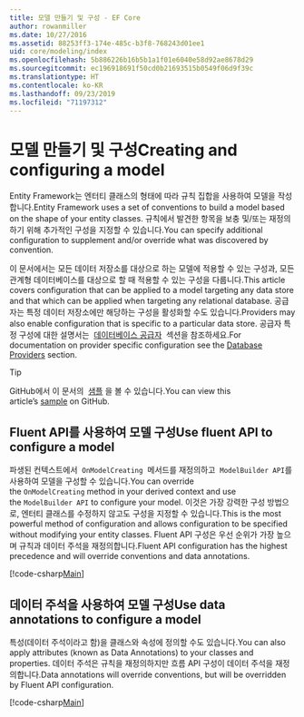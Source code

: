 ```yaml
---
title: 모델 만들기 및 구성 - EF Core
author: rowanmiller
ms.date: 10/27/2016
ms.assetid: 88253ff3-174e-485c-b3f8-768243d01ee1
uid: core/modeling/index
ms.openlocfilehash: 5b886226b16b5b1a1f01e6040e58d92ae8678d29
ms.sourcegitcommit: ec196918691f50cd0b21693515b0549f06d9f39c
ms.translationtype: HT
ms.contentlocale: ko-KR
ms.lasthandoff: 09/23/2019
ms.locfileid: "71197312"
---
```

# <a name="creating-and-configuring-a-model"></a><span data-ttu-id="3ce7b-102">모델 만들기 및 구성</span><span class="sxs-lookup"><span data-stu-id="3ce7b-102">Creating and configuring a model</span></span>

<span data-ttu-id="3ce7b-103">Entity Framework는 엔터티 클래스의 형태에 따라 규칙 집합을 사용하여 모델을 작성합니다.</span><span class="sxs-lookup"><span data-stu-id="3ce7b-103">Entity Framework uses a set of conventions to build a model based on the shape of your entity classes.</span></span> <span data-ttu-id="3ce7b-104">규칙에서 발견한 항목을 보충 및/또는 재정의하기 위해 추가적인 구성을 지정할 수 있습니다.</span><span class="sxs-lookup"><span data-stu-id="3ce7b-104">You can specify additional configuration to supplement and/or override what was discovered by convention.</span></span>

<span data-ttu-id="3ce7b-105">이 문서에서는 모든 데이터 저장소를 대상으로 하는 모델에 적용할 수 있는 구성과, 모든 관계형 데이터베이스를 대상으로 할 때 적용할 수 있는 구성을 다룹니다.</span><span class="sxs-lookup"><span data-stu-id="3ce7b-105">This article covers configuration that can be applied to a model targeting any data store and that which can be applied when targeting any relational database.</span></span> <span data-ttu-id="3ce7b-106">공급자는 특정 데이터 저장소에만 해당하는 구성을 활성화할 수도 있습니다.</span><span class="sxs-lookup"><span data-stu-id="3ce7b-106">Providers may also enable configuration that is specific to a particular data store.</span></span> <span data-ttu-id="3ce7b-107">공급자 특정 구성에 대한 설명서는  [데이터베이스 공급자](../providers/index.md)  섹션을 참조하세요.</span><span class="sxs-lookup"><span data-stu-id="3ce7b-107">For documentation on provider specific configuration see the [Database Providers](../providers/index.md) section.</span></span>

> [!TIP]  
> <span data-ttu-id="3ce7b-108">GitHub에서 이 문서의  [샘플](https://github.com/aspnet/EntityFramework.Docs/tree/master/samples) 을 볼 수 있습니다.</span><span class="sxs-lookup"><span data-stu-id="3ce7b-108">You can view this article’s [sample](https://github.com/aspnet/EntityFramework.Docs/tree/master/samples) on GitHub.</span></span>

## <a name="use-fluent-api-to-configure-a-model"></a><span data-ttu-id="3ce7b-109">Fluent API를 사용하여 모델 구성</span><span class="sxs-lookup"><span data-stu-id="3ce7b-109">Use fluent API to configure a model</span></span>

<span data-ttu-id="3ce7b-110">파생된 컨텍스트에서  `OnModelCreating`  메서드를 재정의하고  `ModelBuilder API`를 사용하여 모델을 구성할 수 있습니다.</span><span class="sxs-lookup"><span data-stu-id="3ce7b-110">You can override the `OnModelCreating` method in your derived context and use the `ModelBuilder API` to configure your model.</span></span> <span data-ttu-id="3ce7b-111">이것은 가장 강력한 구성 방법으로, 엔터티 클래스를 수정하지 않고도 구성을 지정할 수 있습니다.</span><span class="sxs-lookup"><span data-stu-id="3ce7b-111">This is the most powerful method of configuration and allows configuration to be specified without modifying your entity classes.</span></span> <span data-ttu-id="3ce7b-112">Fluent API 구성은 우선 순위가 가장 높으며 규칙과 데이터 주석을 재정의합니다.</span><span class="sxs-lookup"><span data-stu-id="3ce7b-112">Fluent API configuration has the highest precedence and will override conventions and data annotations.</span></span>

[!code-csharp[Main](../../../samples/core/Modeling/FluentAPI/Required.cs?highlight=11-13)]

## <a name="use-data-annotations-to-configure-a-model"></a><span data-ttu-id="3ce7b-113">데이터 주석을 사용하여 모델 구성</span><span class="sxs-lookup"><span data-stu-id="3ce7b-113">Use data annotations to configure a model</span></span>

<span data-ttu-id="3ce7b-114">특성(데이터 주석이라고 함)을 클래스와 속성에 정의할 수도 있습니다.</span><span class="sxs-lookup"><span data-stu-id="3ce7b-114">You can also apply attributes (known as Data Annotations) to your classes and properties.</span></span> <span data-ttu-id="3ce7b-115">데이터 주석은 규칙을 재정의하지만 흐름 API 구성이 데이터 주석을 재정의합니다.</span><span class="sxs-lookup"><span data-stu-id="3ce7b-115">Data annotations will override conventions, but will be overridden by Fluent API configuration.</span></span>

[!code-csharp[Main](../../../samples/core/Modeling/DataAnnotations/Required.cs?highlight=14)]
